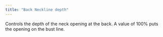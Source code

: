 ```yaml
---
title: "Back Neckline depth"
---
```


Controls the depth of the neck opening at the back. A value of 100% puts the opening on the bust line.




